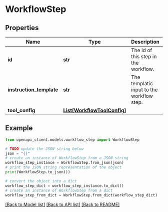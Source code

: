 # WorkflowStep


## Properties

Name | Type | Description | Notes
------------ | ------------- | ------------- | -------------
**id** | **str** | The id of this step in the workflow. | [optional] 
**instruction_template** | **str** | The templatic input to the workflow step. | [optional] 
**tool_config** | [**List[WorkflowToolConfig]**](WorkflowToolConfig.md) |  | [optional] 

## Example

```python
from openapi_client.models.workflow_step import WorkflowStep

# TODO update the JSON string below
json = "{}"
# create an instance of WorkflowStep from a JSON string
workflow_step_instance = WorkflowStep.from_json(json)
# print the JSON string representation of the object
print(WorkflowStep.to_json())

# convert the object into a dict
workflow_step_dict = workflow_step_instance.to_dict()
# create an instance of WorkflowStep from a dict
workflow_step_from_dict = WorkflowStep.from_dict(workflow_step_dict)
```
[[Back to Model list]](../README.md#documentation-for-models) [[Back to API list]](../README.md#documentation-for-api-endpoints) [[Back to README]](../README.md)


